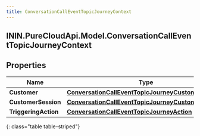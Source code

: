 ```yaml
---
title: ConversationCallEventTopicJourneyContext
---
```

## ININ.PureCloudApi.Model.ConversationCallEventTopicJourneyContext

## Properties

|Name | Type | Description | Notes|
|------------ | ------------- | ------------- | -------------|
| **Customer** | [**ConversationCallEventTopicJourneyCustomer**](ConversationCallEventTopicJourneyCustomer.html) |  | [optional] |
| **CustomerSession** | [**ConversationCallEventTopicJourneyCustomerSession**](ConversationCallEventTopicJourneyCustomerSession.html) |  | [optional] |
| **TriggeringAction** | [**ConversationCallEventTopicJourneyAction**](ConversationCallEventTopicJourneyAction.html) |  | [optional] |
{: class="table table-striped"}



